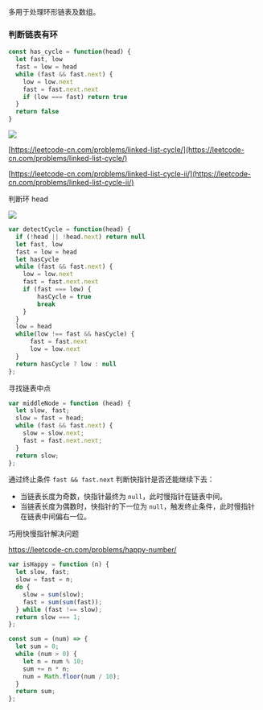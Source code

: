多用于处理环形链表及数组。

### **判断链表有环**

```JavaScript
const has_cycle = function(head) {
  let fast, low
  fast = low = head
  while (fast && fast.next) {
    low = low.next
    fast = fast.next.next
    if (low === fast) return true
  }
  return false
}
```

![](https://yck-1254263422.cos.ap-shanghai.myqcloud.com/2020/09/16003310546323.png)

[https://leetcode-cn.com/problems/linked-list-cycle/](https://leetcode-cn.com/problems/linked-list-cycle/)

[https://leetcode-cn.com/problems/linked-list-cycle-ii/](https://leetcode-cn.com/problems/linked-list-cycle-ii/)

判断环 head

![](https://yck-1254263422.cos.ap-shanghai.myqcloud.com/2020/09/16003310546340.png)

```JavaScript
var detectCycle = function(head) {
  if (!head || !head.next) return null
  let fast, low
  fast = low = head
  let hasCycle
  while (fast && fast.next) {
    low = low.next
    fast = fast.next.next
    if (fast === low) {
        hasCycle = true
        break
    }
  }
  low = head
  while(low !== fast && hasCycle) {
      fast = fast.next
      low = low.next
  }
  return hasCycle ? low : null
};
```

寻找链表中点

```js
var middleNode = function (head) {
  let slow, fast;
  slow = fast = head;
  while (fast && fast.next) {
    slow = slow.next;
    fast = fast.next.next;
  }
  return slow;
};
```

通过终止条件 `fast && fast.next` 判断快指针是否还能继续下去：

- 当链表长度为奇数，快指针最终为 `null`，此时慢指针在链表中间。
- 当链表长度为偶数时，快指针的下一位为 `null`，触发终止条件，此时慢指针在链表中间偏右一位。

巧用快慢指针解决问题

https://leetcode-cn.com/problems/happy-number/

```js
var isHappy = function (n) {
  let slow, fast;
  slow = fast = n;
  do {
    slow = sum(slow);
    fast = sum(sum(fast));
  } while (fast !== slow);
  return slow === 1;
};

const sum = (num) => {
  let sum = 0;
  while (num > 0) {
    let n = num % 10;
    sum += n * n;
    num = Math.floor(num / 10);
  }
  return sum;
};
```
